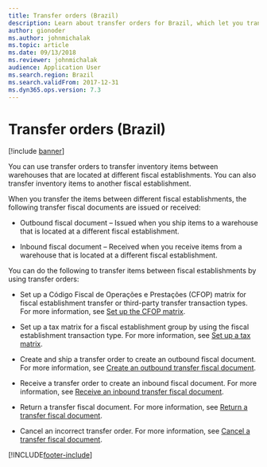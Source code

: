 ```yaml
---
title: Transfer orders (Brazil)
description: Learn about transfer orders for Brazil, which let you transfer inventory items between warehouses or other fiscal establishments.
author: gionoder
ms.author: johnmichalak
ms.topic: article
ms.date: 09/13/2018
ms.reviewer: johnmichalak
audience: Application User
ms.search.region: Brazil
ms.search.validFrom: 2017-12-31
ms.dyn365.ops.version: 7.3
---
```


# Transfer orders (Brazil)

[!include [banner](../../includes/banner.md)]

You can use transfer orders to transfer inventory items between warehouses that are located at different fiscal establishments. You can also transfer inventory items to another fiscal establishment.

When you transfer the items between different fiscal establishments, the following transfer fiscal documents are issued or received:

  - Outbound fiscal document – Issued when you ship items to a warehouse that is located at a different fiscal establishment.
  
  - Inbound fiscal document – Received when you receive items from a warehouse that is located at a different fiscal establishment.

You can do the following to transfer items between fiscal establishments by using transfer orders:

  - Set up a Código Fiscal de Operações e Prestações (CFOP) matrix for fiscal establishment transfer or third-party transfer transaction types. For more information, see [Set up the CFOP matrix](/dynamicsax-2012/appuser-itpro/bra-set-up-the-cfop-matrix?branch=master).

  - Set up a tax matrix for a fiscal establishment group by using the fiscal establishment transaction type. For more information, see [Set up a tax matrix](/dynamicsax-2012/appuser-itpro/bra-set-up-a-tax-matrix?branch=master).

  - Create and ship a transfer order to create an outbound fiscal document. For more information, see [Create an outbound transfer fiscal document](/dynamicsax-2012/appuser-itpro/bra-create-an-outbound-transfer-fiscal-document?branch=master).

  - Receive a transfer order to create an inbound fiscal document. For more information, see [Receive an inbound transfer fiscal document](/dynamicsax-2012/appuser-itpro/bra-receive-an-inbound-transfer-fiscal-document?branch=master).

  - Return a transfer fiscal document. For more information, see [Return a transfer fiscal document](/dynamicsax-2012/appuser-itpro/bra-return-a-transfer-fiscal-document?branch=master).

  - Cancel an incorrect transfer order. For more information, see [Cancel a transfer fiscal document](/dynamicsax-2012/appuser-itpro/bra-cancel-a-transfer-fiscal-document?branch=master).


[!INCLUDE[footer-include](../../../includes/footer-banner.md)]
